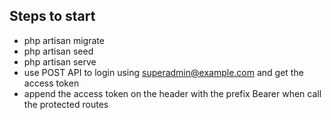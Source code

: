 ## Steps to start
- php artisan migrate
- php artisan seed
- php artisan serve
- use POST API to login using superadmin@example.com and get the access token
- append the access token on the header with the prefix Bearer when call the protected routes